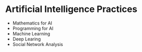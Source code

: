 # Artificial Intelligence Practices
* Mathematics for AI
* Programming for AI
* Machine Learning
* Deep Learing
* Social Network Analysis
